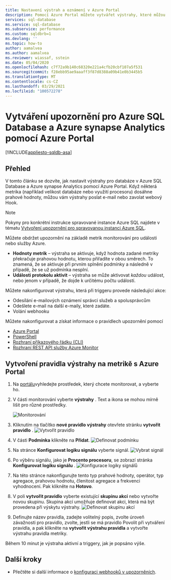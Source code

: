 ```yaml
---
title: Nastavení výstrah a oznámení v Azure Portal
description: Pomocí Azure Portal můžete vytvářet výstrahy, které můžou aktivovat oznámení nebo automatizaci při splnění podmínek, které zadáte.
services: sql-database
ms.service: sql-database
ms.subservice: performance
ms.custom: sqldbrb=1
ms.devlang: ''
ms.topic: how-to
author: aamalvea
ms.author: aamalvea
ms.reviewer: wiassaf, sstein
ms.date: 05/04/2020
ms.openlocfilehash: c7f72a9b140c68320e221a4cfb20cbf107a5f531
ms.sourcegitcommit: f28ebb95ae9aaaff3f87d8388a09b41e0b3445b5
ms.translationtype: MT
ms.contentlocale: cs-CZ
ms.lasthandoff: 03/29/2021
ms.locfileid: "100572278"
---
```

# <a name="create-alerts-for-azure-sql-database-and-azure-synapse-analytics-using-the-azure-portal"></a>Vytváření upozornění pro Azure SQL Database a Azure synapse Analytics pomocí Azure Portal
[!INCLUDE[appliesto-sqldb-asa](../includes/appliesto-sqldb-asa.md)]


## <a name="overview"></a>Přehled

V tomto článku se dozvíte, jak nastavit výstrahy pro databáze v Azure SQL Database a Azure synapse Analytics pomocí Azure Portal. Když některá metrika (například velikost databáze nebo využití procesoru) dosáhne prahové hodnoty, můžou vám výstrahy poslat e-mail nebo zavolat webový Hook.

> [!NOTE]
> Pokyny pro konkrétní instrukce spravované instance Azure SQL najdete v tématu [Vytvoření upozornění pro spravovanou instanci Azure SQL](../managed-instance/alerts-create.md).

Můžete obdržet upozornění na základě metrik monitorování pro události nebo služby Azure.

* **Hodnoty metrik** – výstraha se aktivuje, když hodnota zadané metriky překračuje prahovou hodnotu, kterou přiřadíte v obou směrech. To znamená, že se aktivuje při prvním splnění podmínky a následně v případě, že se už podmínka nesplní.
* **Události protokolu aktivit** – výstraha se může aktivovat *každou* událost, nebo jenom v případě, že dojde k určitému počtu událostí.

Můžete nakonfigurovat výstrahu, která při triggeru provede následující akce:

* Odesílání e-mailových oznámení správci služeb a spolusprávcům
* Odešlete e-mail na další e-maily, které zadáte.
* Volání webhooku

Můžete nakonfigurovat a získat informace o pravidlech upozornění pomocí

* [Azure Portal](../../azure-monitor/alerts/alerts-classic-portal.md)
* [PowerShell](../../azure-monitor/alerts/alerts-classic-portal.md)
* [Rozhraní příkazového řádku (CLI)](../../azure-monitor/alerts/alerts-classic-portal.md)
* [Rozhraní REST API služby Azure Monitor](/rest/api/monitor/alertrules)

## <a name="create-an-alert-rule-on-a-metric-with-the-azure-portal"></a>Vytvoření pravidla výstrahy na metrikě s Azure Portal

1. Na [portálu](https://portal.azure.com/)vyhledejte prostředek, který chcete monitorovat, a vyberte ho.
2. V části monitorování vyberte **výstrahy** . Text a ikona se mohou mírně lišit pro různé prostředky.  

   ![Monitorování](./media/alerts-insights-configure-portal/Alerts.png)
  
3. Kliknutím na tlačítko **nové pravidlo výstrahy** otevřete stránku **vytvořit pravidlo** .
  ![Vytvořit pravidlo](./media/alerts-insights-configure-portal/create-rule.png)

4. V části **Podmínka** klikněte na **Přidat**.
  ![Definovat podmínku](./media/alerts-insights-configure-portal/create-rule.png)
5. Na stránce **Konfigurovat logiku signálu** vyberte signál.
  ![Vybrat signál](./media/alerts-insights-configure-portal/select-signal.png)
6. Po výběru signálu, jako je **Procento procesoru**, se zobrazí stránka **Konfigurovat logiku signálu** .
  ![Konfigurace logiky signálů](./media/alerts-insights-configure-portal/configure-signal-logic.png)
7. Na této stránce nakonfigurujte tento typ prahové hodnoty, operátor, typ agregace, prahovou hodnotu, členitost agregace a frekvenci vyhodnocení. Pak klikněte na **Hotovo**.
8. V poli **vytvořit pravidlo** vyberte existující **skupinu akcí** nebo vytvořte novou skupinu. Skupina akcí umožňuje definovat akci, která má být provedena při výskytu výstrahy.
  ![Definovat skupinu akcí](./media/alerts-insights-configure-portal/action-group.png)

9. Definujte název pravidla, zadejte volitelný popis, zvolte úroveň závažnosti pro pravidlo, zvolte, jestli se má pravidlo Povolit při vytváření pravidla, a pak klikněte na **vytvořit výstrahu pravidla** a vytvořte výstrahu pravidla metriky.

Během 10 minut je výstraha aktivní a triggery, jak je popsáno výše.

## <a name="next-steps"></a>Další kroky

* Přečtěte si další informace o [konfiguraci webhooků v upozorněních](../../azure-monitor/alerts/alerts-webhooks.md).